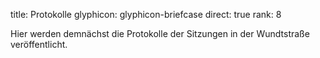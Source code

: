 title: Protokolle
glyphicon: glyphicon-briefcase
direct: true
rank: 8

Hier werden demnächst die Protokolle der Sitzungen in der Wundtstraße veröffentlicht.

